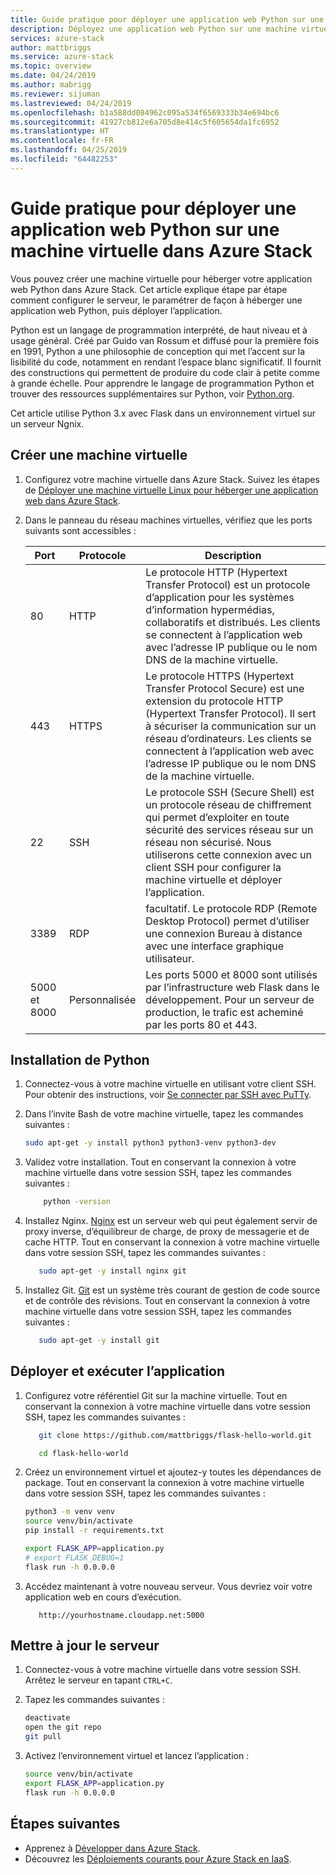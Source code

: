 ```yaml
---
title: Guide pratique pour déployer une application web Python sur une machine virtuelle dans Azure Stack | Microsoft Docs
description: Déployez une application web Python sur une machine virtuelle dans Azure Stack.
services: azure-stack
author: mattbriggs
ms.service: azure-stack
ms.topic: overview
ms.date: 04/24/2019
ms.author: mabrigg
ms.reviewer: sijuman
ms.lastreviewed: 04/24/2019
ms.openlocfilehash: b1a588dd084962c095a534f6569333b34e694bc6
ms.sourcegitcommit: 41927cb812e6a705d8e414c5f605654da1fc6952
ms.translationtype: HT
ms.contentlocale: fr-FR
ms.lasthandoff: 04/25/2019
ms.locfileid: "64482253"
---
```

# <a name="how-to-deploy-a-python-web-app-to-a-vm-in-azure-stack"></a>Guide pratique pour déployer une application web Python sur une machine virtuelle dans Azure Stack

Vous pouvez créer une machine virtuelle pour héberger votre application web Python dans Azure Stack. Cet article explique étape par étape comment configurer le serveur, le paramétrer de façon à héberger une application web Python, puis déployer l’application.

Python est un langage de programmation interprété, de haut niveau et à usage général. Créé par Guido van Rossum et diffusé pour la première fois en 1991, Python a une philosophie de conception qui met l’accent sur la lisibilité du code, notamment en rendant l’espace blanc significatif. Il fournit des constructions qui permettent de produire du code clair à petite comme à grande échelle. Pour apprendre le langage de programmation Python et trouver des ressources supplémentaires sur Python, voir [Python.org](https://www.python.org).

Cet article utilise Python 3.x avec Flask dans un environnement virtuel sur un serveur Ngnix.

## <a name="create-a-vm"></a>Créer une machine virtuelle

1. Configurez votre machine virtuelle dans Azure Stack. Suivez les étapes de [Déployer une machine virtuelle Linux pour héberger une application web dans Azure Stack](azure-stack-dev-start-howto-deploy-linux.md).

2. Dans le panneau du réseau machines virtuelles, vérifiez que les ports suivants sont accessibles :

    | Port | Protocole | Description |
    | --- | --- | --- |
    | 80 | HTTP | Le protocole HTTP (Hypertext Transfer Protocol) est un protocole d’application pour les systèmes d’information hypermédias, collaboratifs et distribués. Les clients se connectent à l’application web avec l’adresse IP publique ou le nom DNS de la machine virtuelle. |
    | 443 | HTTPS | Le protocole HTTPS (Hypertext Transfer Protocol Secure) est une extension du protocole HTTP (Hypertext Transfer Protocol). Il sert à sécuriser la communication sur un réseau d’ordinateurs. Les clients se connectent à l’application web avec l’adresse IP publique ou le nom DNS de la machine virtuelle. |
    | 22 | SSH | Le protocole SSH (Secure Shell) est un protocole réseau de chiffrement qui permet d’exploiter en toute sécurité des services réseau sur un réseau non sécurisé. Nous utiliserons cette connexion avec un client SSH pour configurer la machine virtuelle et déployer l’application. |
    | 3389 | RDP | facultatif. Le protocole RDP (Remote Desktop Protocol) permet d’utiliser une connexion Bureau à distance avec une interface graphique utilisateur.   |
    | 5000 et 8000 | Personnalisée | Les ports 5000 et 8000 sont utilisés par l’infrastructure web Flask dans le développement. Pour un serveur de production, le trafic est acheminé par les ports 80 et 443. |

## <a name="install-python"></a>Installation de Python

1. Connectez-vous à votre machine virtuelle en utilisant votre client SSH. Pour obtenir des instructions, voir [Se connecter par SSH avec PuTTy](azure-stack-dev-start-howto-ssh-public-key.md#connect-via-ssh-with-putty).
2. Dans l’invite Bash de votre machine virtuelle, tapez les commandes suivantes :

    ```bash  
    sudo apt-get -y install python3 python3-venv python3-dev
    ```

3. Validez votre installation. Tout en conservant la connexion à votre machine virtuelle dans votre session SSH, tapez les commandes suivantes :

    ```bash  
        python -version
    ```


3. Installez Nginx. [Nginx](https://www.nginx.com/resources/wiki/) est un serveur web qui peut également servir de proxy inverse, d’équilibreur de charge, de proxy de messagerie et de cache HTTP. Tout en conservant la connexion à votre machine virtuelle dans votre session SSH, tapez les commandes suivantes :

    ```bash  
       sudo apt-get -y install nginx git
    ```

4. Installez Git. [Git](https://git-scm.com) est un système très courant de gestion de code source et de contrôle des révisions. Tout en conservant la connexion à votre machine virtuelle dans votre session SSH, tapez les commandes suivantes :

    ```bash  
       sudo apt-get -y install git
    ```

## <a name="deploy-and-run-the-app"></a>Déployer et exécuter l’application

1. Configurez votre référentiel Git sur la machine virtuelle. Tout en conservant la connexion à votre machine virtuelle dans votre session SSH, tapez les commandes suivantes :

    ```bash  
       git clone https://github.com/mattbriggs/flask-hello-world.git
    
       cd flask-hello-world
    ```

2. Créez un environnement virtuel et ajoutez-y toutes les dépendances de package.  Tout en conservant la connexion à votre machine virtuelle dans votre session SSH, tapez les commandes suivantes :

    ```bash  
    python3 -m venv venv
    source venv/bin/activate
    pip install -r requirements.txt
    
    export FLASK_APP=application.py
    # export FLASK_DEBUG=1 
    flask run -h 0.0.0.0
    ```

3.  Accédez maintenant à votre nouveau serveur. Vous devriez voir votre application web en cours d’exécution.

    ```HTTP  
       http://yourhostname.cloudapp.net:5000
    ```

## <a name="update-your-server"></a>Mettre à jour le serveur

1. Connectez-vous à votre machine virtuelle dans votre session SSH. Arrêtez le serveur en tapant `CTRL+C`.
2. Tapez les commandes suivantes :

    ```bash  
    deactivate
    open the git repo
    git pull
    ```

3. Activez l’environnement virtuel et lancez l’application :

    ```bash  
    source venv/bin/activate
    export FLASK_APP=application.py
    flask run -h 0.0.0.0
    ```

## <a name="next-steps"></a>Étapes suivantes

- Apprenez à [Développer dans Azure Stack](azure-stack-dev-start.md).
- Découvrez les [Déploiements courants pour Azure Stack en IaaS](azure-stack-dev-start-deploy-app.md).
